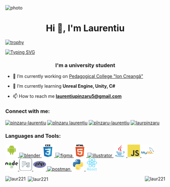 ![photo](https://github.com/user-attachments/assets/142ac4a5-891d-40bc-b6d6-5dab018ae2ac)


<h1 align="center">Hi 👋, I'm Laurentiu</h1>

[![trophy](https://github-profile-trophy.vercel.app/?username=laur221&no-frame=true&theme=darkhub)](https://github.com/ryo-ma/github-profile-trophy)

[![Typing SVG](https://readme-typing-svg.herokuapp.com?font=Maple+Mono&pause=1000&color=E4E4E4&repeat=false&random=true&width=436&lines=About+Me%3A)](https://git.io/typing-svg)

<h3 align="center">I'm a university student</h3>


- 🔭 I’m currently working on [Pedagogical College "Ion Creangă"](cpic.usarb.md)

- 🌱 I’m currently learning **Unreal Engine, Unity, C#**

- 📫 How to reach me **laurentiupinzaru5@gmail.com**

<h3 align="left">Connect with me:</h3>
<p align="left">
<a href="https://codepen.io/pinzaru-laurentiu" target="blank"><img align="center" src="https://raw.githubusercontent.com/rahuldkjain/github-profile-readme-generator/master/src/images/icons/Social/codepen.svg" alt="pinzaru-laurentiu" height="30" width="40" /></a>
<a href="https://linkedin.com/in/pînzaru laurențiu" target="blank"><img align="center" src="https://raw.githubusercontent.com/rahuldkjain/github-profile-readme-generator/master/src/images/icons/Social/linked-in-alt.svg" alt="pînzaru laurențiu" height="30" width="40" /></a>
<a href="https://stackoverflow.com/users/pînzaru-laurentiu" target="blank"><img align="center" src="https://raw.githubusercontent.com/rahuldkjain/github-profile-readme-generator/master/src/images/icons/Social/stack-overflow.svg" alt="pînzaru-laurentiu" height="30" width="40" /></a>
<a href="https://instagram.com/laurpinzaru" target="blank"><img align="center" src="https://raw.githubusercontent.com/rahuldkjain/github-profile-readme-generator/master/src/images/icons/Social/instagram.svg" alt="laurpinzaru" height="30" width="40" /></a>
</p>

<h3 align="left">Languages and Tools:</h3>
<p align="left"> <a href="https://developer.android.com" target="_blank" rel="noreferrer"> <img src="https://raw.githubusercontent.com/devicons/devicon/master/icons/android/android-original-wordmark.svg" alt="android" width="40" height="40"/> </a> <a href="https://www.blender.org/" target="_blank" rel="noreferrer"> <img src="https://download.blender.org/branding/community/blender_community_badge_white.svg" alt="blender" width="40" height="40"/> </a> <a href="https://www.w3schools.com/css/" target="_blank" rel="noreferrer"> <img src="https://raw.githubusercontent.com/devicons/devicon/master/icons/css3/css3-original-wordmark.svg" alt="css3" width="40" height="40"/> </a> <a href="https://www.figma.com/" target="_blank" rel="noreferrer"> <img src="https://www.vectorlogo.zone/logos/figma/figma-icon.svg" alt="figma" width="40" height="40"/> </a> <a href="https://www.w3.org/html/" target="_blank" rel="noreferrer"> <img src="https://raw.githubusercontent.com/devicons/devicon/master/icons/html5/html5-original-wordmark.svg" alt="html5" width="40" height="40"/> </a> <a href="https://www.adobe.com/in/products/illustrator.html" target="_blank" rel="noreferrer"> <img src="https://www.vectorlogo.zone/logos/adobe_illustrator/adobe_illustrator-icon.svg" alt="illustrator" width="40" height="40"/> </a> <a href="https://www.java.com" target="_blank" rel="noreferrer"> <img src="https://raw.githubusercontent.com/devicons/devicon/master/icons/java/java-original.svg" alt="java" width="40" height="40"/> </a> <a href="https://developer.mozilla.org/en-US/docs/Web/JavaScript" target="_blank" rel="noreferrer"> <img src="https://raw.githubusercontent.com/devicons/devicon/master/icons/javascript/javascript-original.svg" alt="javascript" width="40" height="40"/> </a> <a href="https://www.mysql.com/" target="_blank" rel="noreferrer"> <img src="https://raw.githubusercontent.com/devicons/devicon/master/icons/mysql/mysql-original-wordmark.svg" alt="mysql" width="40" height="40"/> </a> <a href="https://nodejs.org" target="_blank" rel="noreferrer"> <img src="https://raw.githubusercontent.com/devicons/devicon/master/icons/nodejs/nodejs-original-wordmark.svg" alt="nodejs" width="40" height="40"/> </a> <a href="https://www.photoshop.com/en" target="_blank" rel="noreferrer"> <img src="https://raw.githubusercontent.com/devicons/devicon/master/icons/photoshop/photoshop-line.svg" alt="photoshop" width="40" height="40"/> </a> <a href="https://www.php.net" target="_blank" rel="noreferrer"> <img src="https://raw.githubusercontent.com/devicons/devicon/master/icons/php/php-original.svg" alt="php" width="40" height="40"/> </a> <a href="https://postman.com" target="_blank" rel="noreferrer"> <img src="https://www.vectorlogo.zone/logos/getpostman/getpostman-icon.svg" alt="postman" width="40" height="40"/> </a> <a href="https://www.python.org" target="_blank" rel="noreferrer"> <img src="https://raw.githubusercontent.com/devicons/devicon/master/icons/python/python-original.svg" alt="python" width="40" height="40"/> </a> <a href="https://reactjs.org/" target="_blank" rel="noreferrer"> <img src="https://raw.githubusercontent.com/devicons/devicon/master/icons/react/react-original-wordmark.svg" alt="react" width="40" height="40"/> </a> </p>

<p><img align="right" src="https://github-readme-stats.vercel.app/api?username=laur221&show_icons=true&theme=dark&hide_border=true&locale=en" alt="laur221" /></p>

<p><img align="left" src="https://github-readme-streak-stats.herokuapp.com/?user=laur221&theme=dark&hide_border=true&" alt="laur221" /></p>

<p>&nbsp;&nbsp;<img align="center" src="https://github-readme-stats.vercel.app/api/top-langs?username=laur221&show_icons=true&theme=dark&hide_border=true&locale=en&layout=compact" alt="laur221" /></p>




<!--
**laur221/laur221** is a ✨ _special_ ✨ repository because its `README.md` (this file) appears on your GitHub profile.

Here are some ideas to get you started:

- 🔭 I’m currently working on ...
- 🌱 I’m currently learning ...
- 👯 I’m looking to collaborate on ...
- 🤔 I’m looking for help with ...
- 💬 Ask me about ...
- 📫 How to reach me: ...
- 😄 Pronouns: ...
- ⚡ Fun fact: ...
-->
